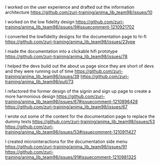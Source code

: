 I worked on the user experience and drafted out the information architecture https://github.com/zuri-training/anima_lib_team98/issues/10

I worked on the low fidelity design https://github.com/zuri-training/anima_lib_team98/issues/9#issuecomment-1210921702

I converted the lowfidelity designs for the documentation page to hi-fi https://github.com/zuri-training/anima_lib_team98/issues/23ype

I made the documentation into a clickable hifi prototype https://github.com/zuri-training/anima_lib_team98/issues/78

I helped the devs build out the about us page since they are short of devs and they were running out of time https://github.com/zuri-training/anima_lib_team98/issues/39 https://github.com/zuri-training/anima_lib_team98/pull/73

I refactored the former design of the signin and sign up page to create a more harmonious design https://github.com/zuri-training/anima_lib_team98/issues/67#issuecomment-1210896428  https://github.com/zuri-training/anima_lib_team98/issues/67

I wrote out some of the content for the documentation page to replace the dummy texts https://github.com/zuri-training/anima_lib_team98/issues/53  https://github.com/zuri-training/anima_lib_team98/issues/53#issuecomment-1210911427

I created microinteractions for the documentation side menu https://github.com/zuri-training/anima_lib_team98/issues/91 https://github.com/zuri-training/anima_lib_team98/issues/91#issuecomment-1210981325
